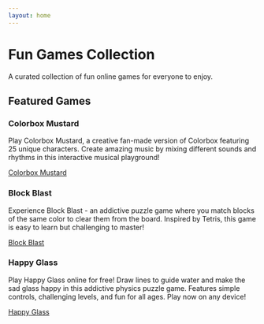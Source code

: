 ```yaml
---
layout: home
---
```


# Fun Games Collection

A curated collection of fun online games for everyone to enjoy.

## Featured Games

### Colorbox Mustard

Play Colorbox Mustard, a creative fan-made version of Colorbox featuring 25 unique characters. Create amazing music by mixing different sounds and rhythms in this interactive musical playground!

[Colorbox Mustard](https://colorbox-mustard.online/)

### Block Blast

Experience Block Blast - an addictive puzzle game where you match blocks of the same color to clear them from the board. Inspired by Tetris, this game is easy to learn but challenging to master!

[Block Blast](https://blockblast.link/)

### Happy Glass

Play Happy Glass online for free! Draw lines to guide water and make the sad glass happy in this addictive physics puzzle game. Features simple controls, challenging levels, and fun for all ages. Play now on any device!

[Happy Glass](https://happyglass.online/) 